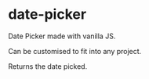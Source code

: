 # date-picker
Date Picker made with vanilla JS.

Can be customised to fit into any project.

Returns the date picked. 
